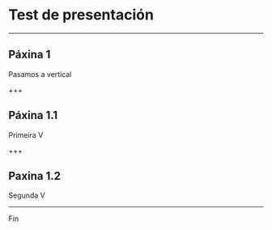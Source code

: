 
# Test de presentación

---

## Páxina 1

Pasamos a vertical

+++

## Páxina 1.1

Primeira V

+++

## Paxina 1.2

Segunda V

---

Fin

